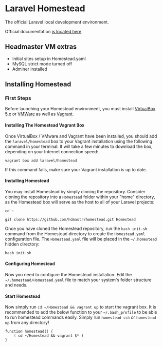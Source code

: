 # Laravel Homestead

The official Laravel local development environment.

Official documentation [is located here](http://laravel.com/docs/homestead).

## Headmaster VM extras
- Initial sites setup in Homestead.yaml
- MySQL strict mode turned off
- Adminer installed

## Installing Homestead

### First Steps

Before launching your Homestead environment, you must install [VirtualBox 5.x](https://www.virtualbox.org/wiki/Downloads) or [VMWare](http://www.vmware.com) as well as [Vagrant](http://www.vagrantup.com/downloads.html). 

#### Installing The Homestead Vagrant Box

Once VirtualBox / VMware and Vagrant have been installed, you should add the `laravel/homestead` box to your Vagrant installation using the following command in your terminal. It will take a few minutes to download the box, depending on your Internet connection speed:

    vagrant box add laravel/homestead

If this command fails, make sure your Vagrant installation is up to date.

#### Installing Homestead

You may install Homestead by simply cloning the repository. Consider cloning the repository into a `Homestead` folder within your "home" directory, as the Homestead box will serve as the host to all of your Laravel projects:

    cd ~

    git clone https://github.com/hdmastr/homestead.git Homestead

Once you have cloned the Homestead repository, run the `bash init.sh` command from the Homestead directory to create the `Homestead.yaml` configuration file. The `Homestead.yaml` file will be placed in the `~/.homestead` hidden directory:

    bash init.sh

#### Configuring Homestead

Now you need to configure the Homestead installation. Edit the `~/.homestead/Homestead.yaml` file to match your system's folder structure and needs.

#### Start Homestead

Now simply run `cd ~/Homestead && vagrant up` to start the vagrant box.
It is recommended to add the below function to your `~/.bash_profile` to be able to run homestead commands easily. Simply run `homestead ssh` or 
`homestead up` from any directory!

    function homestead() {
        ( cd ~/Homestead && vagrant $* )
    }



